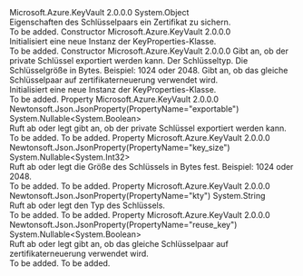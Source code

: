 <Type Name="KeyProperties" FullName="Microsoft.Azure.KeyVault.Models.KeyProperties">
  <TypeSignature Language="C#" Value="public class KeyProperties" />
  <TypeSignature Language="ILAsm" Value=".class public auto ansi beforefieldinit KeyProperties extends System.Object" />
  <TypeSignature Language="DocId" Value="T:Microsoft.Azure.KeyVault.Models.KeyProperties" />
  <TypeSignature Language="VB.NET" Value="Public Class KeyProperties" />
  <TypeSignature Language="F#" Value="type KeyProperties = class" />
  <AssemblyInfo>
    <AssemblyName>Microsoft.Azure.KeyVault</AssemblyName>
    <AssemblyVersion>2.0.0.0</AssemblyVersion>
  </AssemblyInfo>
  <Base>
    <BaseTypeName>System.Object</BaseTypeName>
  </Base>
  <Interfaces />
  <Docs>
    <summary>
            Eigenschaften des Schlüsselpaars ein Zertifikat zu sichern.
            </summary>
    <remarks>To be added.</remarks>
  </Docs>
  <Members>
    <Member MemberName=".ctor">
      <MemberSignature Language="C#" Value="public KeyProperties ();" />
      <MemberSignature Language="ILAsm" Value=".method public hidebysig specialname rtspecialname instance void .ctor() cil managed" />
      <MemberSignature Language="DocId" Value="M:Microsoft.Azure.KeyVault.Models.KeyProperties.#ctor" />
      <MemberSignature Language="VB.NET" Value="Public Sub New ()" />
      <MemberType>Constructor</MemberType>
      <AssemblyInfo>
        <AssemblyName>Microsoft.Azure.KeyVault</AssemblyName>
        <AssemblyVersion>2.0.0.0</AssemblyVersion>
      </AssemblyInfo>
      <Parameters />
      <Docs>
        <summary>
            Initialisiert eine neue Instanz der KeyProperties-Klasse.
            </summary>
        <remarks>To be added.</remarks>
      </Docs>
    </Member>
    <Member MemberName=".ctor">
      <MemberSignature Language="C#" Value="public KeyProperties (Nullable&lt;bool&gt; exportable = null, string keyType = null, Nullable&lt;int&gt; keySize = null, Nullable&lt;bool&gt; reuseKey = null);" />
      <MemberSignature Language="ILAsm" Value=".method public hidebysig specialname rtspecialname instance void .ctor(valuetype System.Nullable`1&lt;bool&gt; exportable, string keyType, valuetype System.Nullable`1&lt;int32&gt; keySize, valuetype System.Nullable`1&lt;bool&gt; reuseKey) cil managed" />
      <MemberSignature Language="DocId" Value="M:Microsoft.Azure.KeyVault.Models.KeyProperties.#ctor(System.Nullable{System.Boolean},System.String,System.Nullable{System.Int32},System.Nullable{System.Boolean})" />
      <MemberSignature Language="VB.NET" Value="Public Sub New (Optional exportable As Nullable(Of Boolean) = null, Optional keyType As String = null, Optional keySize As Nullable(Of Integer) = null, Optional reuseKey As Nullable(Of Boolean) = null)" />
      <MemberSignature Language="F#" Value="new Microsoft.Azure.KeyVault.Models.KeyProperties : Nullable&lt;bool&gt; * string * Nullable&lt;int&gt; * Nullable&lt;bool&gt; -&gt; Microsoft.Azure.KeyVault.Models.KeyProperties" Usage="new Microsoft.Azure.KeyVault.Models.KeyProperties (exportable, keyType, keySize, reuseKey)" />
      <MemberType>Constructor</MemberType>
      <AssemblyInfo>
        <AssemblyName>Microsoft.Azure.KeyVault</AssemblyName>
        <AssemblyVersion>2.0.0.0</AssemblyVersion>
      </AssemblyInfo>
      <Parameters>
        <Parameter Name="exportable" Type="System.Nullable&lt;System.Boolean&gt;" />
        <Parameter Name="keyType" Type="System.String" />
        <Parameter Name="keySize" Type="System.Nullable&lt;System.Int32&gt;" />
        <Parameter Name="reuseKey" Type="System.Nullable&lt;System.Boolean&gt;" />
      </Parameters>
      <Docs>
        <param name="exportable">Gibt an, ob der private Schlüssel exportiert werden kann.</param>
        <param name="keyType">Der Schlüsseltyp.</param>
        <param name="keySize">Die Schlüsselgröße in Bytes. Beispiel:  1024 oder
            2048.</param>
        <param name="reuseKey">Gibt an, ob das gleiche Schlüsselpaar auf zertifikaterneuerung verwendet wird.</param>
        <summary>
            Initialisiert eine neue Instanz der KeyProperties-Klasse.
            </summary>
        <remarks>To be added.</remarks>
      </Docs>
    </Member>
    <Member MemberName="Exportable">
      <MemberSignature Language="C#" Value="public Nullable&lt;bool&gt; Exportable { get; set; }" />
      <MemberSignature Language="ILAsm" Value=".property instance valuetype System.Nullable`1&lt;bool&gt; Exportable" />
      <MemberSignature Language="DocId" Value="P:Microsoft.Azure.KeyVault.Models.KeyProperties.Exportable" />
      <MemberSignature Language="VB.NET" Value="Public Property Exportable As Nullable(Of Boolean)" />
      <MemberSignature Language="F#" Value="member this.Exportable : Nullable&lt;bool&gt; with get, set" Usage="Microsoft.Azure.KeyVault.Models.KeyProperties.Exportable" />
      <MemberType>Property</MemberType>
      <AssemblyInfo>
        <AssemblyName>Microsoft.Azure.KeyVault</AssemblyName>
        <AssemblyVersion>2.0.0.0</AssemblyVersion>
      </AssemblyInfo>
      <Attributes>
        <Attribute>
          <AttributeName>Newtonsoft.Json.JsonProperty(PropertyName="exportable")</AttributeName>
        </Attribute>
      </Attributes>
      <ReturnValue>
        <ReturnType>System.Nullable&lt;System.Boolean&gt;</ReturnType>
      </ReturnValue>
      <Docs>
        <summary>
            Ruft ab oder legt gibt an, ob der private Schlüssel exportiert werden kann.
            </summary>
        <value>To be added.</value>
        <remarks>To be added.</remarks>
      </Docs>
    </Member>
    <Member MemberName="KeySize">
      <MemberSignature Language="C#" Value="public Nullable&lt;int&gt; KeySize { get; set; }" />
      <MemberSignature Language="ILAsm" Value=".property instance valuetype System.Nullable`1&lt;int32&gt; KeySize" />
      <MemberSignature Language="DocId" Value="P:Microsoft.Azure.KeyVault.Models.KeyProperties.KeySize" />
      <MemberSignature Language="VB.NET" Value="Public Property KeySize As Nullable(Of Integer)" />
      <MemberSignature Language="F#" Value="member this.KeySize : Nullable&lt;int&gt; with get, set" Usage="Microsoft.Azure.KeyVault.Models.KeyProperties.KeySize" />
      <MemberType>Property</MemberType>
      <AssemblyInfo>
        <AssemblyName>Microsoft.Azure.KeyVault</AssemblyName>
        <AssemblyVersion>2.0.0.0</AssemblyVersion>
      </AssemblyInfo>
      <Attributes>
        <Attribute>
          <AttributeName>Newtonsoft.Json.JsonProperty(PropertyName="key_size")</AttributeName>
        </Attribute>
      </Attributes>
      <ReturnValue>
        <ReturnType>System.Nullable&lt;System.Int32&gt;</ReturnType>
      </ReturnValue>
      <Docs>
        <summary>
            Ruft ab oder legt die Größe des Schlüssels in Bytes fest. Beispiel:  1024 oder 2048.
            </summary>
        <value>To be added.</value>
        <remarks>To be added.</remarks>
      </Docs>
    </Member>
    <Member MemberName="KeyType">
      <MemberSignature Language="C#" Value="public string KeyType { get; set; }" />
      <MemberSignature Language="ILAsm" Value=".property instance string KeyType" />
      <MemberSignature Language="DocId" Value="P:Microsoft.Azure.KeyVault.Models.KeyProperties.KeyType" />
      <MemberSignature Language="VB.NET" Value="Public Property KeyType As String" />
      <MemberSignature Language="F#" Value="member this.KeyType : string with get, set" Usage="Microsoft.Azure.KeyVault.Models.KeyProperties.KeyType" />
      <MemberType>Property</MemberType>
      <AssemblyInfo>
        <AssemblyName>Microsoft.Azure.KeyVault</AssemblyName>
        <AssemblyVersion>2.0.0.0</AssemblyVersion>
      </AssemblyInfo>
      <Attributes>
        <Attribute>
          <AttributeName>Newtonsoft.Json.JsonProperty(PropertyName="kty")</AttributeName>
        </Attribute>
      </Attributes>
      <ReturnValue>
        <ReturnType>System.String</ReturnType>
      </ReturnValue>
      <Docs>
        <summary>
            Ruft ab oder legt den Typ des Schlüssels.
            </summary>
        <value>To be added.</value>
        <remarks>To be added.</remarks>
      </Docs>
    </Member>
    <Member MemberName="ReuseKey">
      <MemberSignature Language="C#" Value="public Nullable&lt;bool&gt; ReuseKey { get; set; }" />
      <MemberSignature Language="ILAsm" Value=".property instance valuetype System.Nullable`1&lt;bool&gt; ReuseKey" />
      <MemberSignature Language="DocId" Value="P:Microsoft.Azure.KeyVault.Models.KeyProperties.ReuseKey" />
      <MemberSignature Language="VB.NET" Value="Public Property ReuseKey As Nullable(Of Boolean)" />
      <MemberSignature Language="F#" Value="member this.ReuseKey : Nullable&lt;bool&gt; with get, set" Usage="Microsoft.Azure.KeyVault.Models.KeyProperties.ReuseKey" />
      <MemberType>Property</MemberType>
      <AssemblyInfo>
        <AssemblyName>Microsoft.Azure.KeyVault</AssemblyName>
        <AssemblyVersion>2.0.0.0</AssemblyVersion>
      </AssemblyInfo>
      <Attributes>
        <Attribute>
          <AttributeName>Newtonsoft.Json.JsonProperty(PropertyName="reuse_key")</AttributeName>
        </Attribute>
      </Attributes>
      <ReturnValue>
        <ReturnType>System.Nullable&lt;System.Boolean&gt;</ReturnType>
      </ReturnValue>
      <Docs>
        <summary>
            Ruft ab oder legt gibt an, ob das gleiche Schlüsselpaar auf zertifikaterneuerung verwendet wird.
            </summary>
        <value>To be added.</value>
        <remarks>To be added.</remarks>
      </Docs>
    </Member>
  </Members>
</Type>